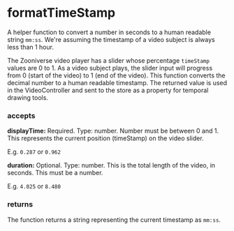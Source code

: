 # formatTimeStamp

A helper function to convert a number in seconds to a human readable string `mm:ss`. We're assuming the timestamp of a video subject is always less than 1 hour.

The Zooniverse video player has a slider whose percentage `timeStamp` values are 0 to 1. As a video subject plays, the slider input will progress from 0 (start of the video) to 1 (end of the video). This function converts the decimal number to a human readable timestamp. The returned value is used in the VideoController and sent to the store as a property for temporal drawing tools.

### accepts

**displayTime:** Required. Type: number. Number must be between 0 and 1. This represents the current position (timeStamp) on the video slider.

E.g. `0.287` or `0.962`

**duration:** Optional. Type: number. This is the total length of the video, in seconds. This must be a number.

E.g. `4.025` or `8.480`

### returns

The function returns a string representing the current timestamp as `mm:ss`.
